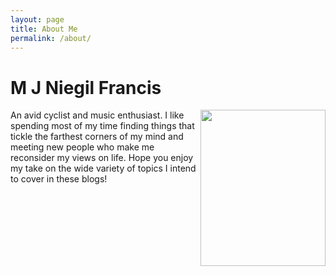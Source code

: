 ```yaml
---
layout: page
title: About Me
permalink: /about/
---
```



<html>
  <body>
    <h1>M J Niegil Francis</h1>
    <img align="right" width="200" height="250" src={{site.baseurl}}/images/profile.png>
    <p> An avid cyclist and music enthusiast. I like spending most of my time finding things that tickle the farthest corners of my mind and meeting new people who make me reconsider my views on life. Hope you enjoy my take on the wide variety of topics I intend to cover in these blogs! </p>    
  </body>
</html>




